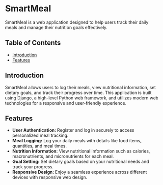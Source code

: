 # SmartMeal

SmartMeal is a web application designed to help users track their daily meals and manage their nutrition goals effectively.

## Table of Contents

- [Introduction](#introduction)
- [Features](#features)

## Introduction

SmartMeal allows users to log their meals, view nutritional information, set dietary goals, and track their progress over time. This application is built using Django, a high-level Python web framework, and utilizes modern web technologies for a responsive and user-friendly experience.

## Features

- **User Authentication:** Register and log in securely to access personalized meal tracking.
- **Meal Logging:** Log your daily meals with details like food items, quantities, and meal times.
- **Nutrition Information:** View nutritional information such as calories, macronutrients, and micronutrients for each meal.
- **Goal Setting:** Set dietary goals based on your nutritional needs and track your progress.
- **Responsive Design:** Enjoy a seamless experience across different devices with responsive web design.
